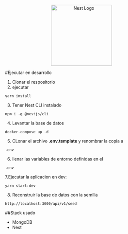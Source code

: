 <p align="center">
  <a href="http://nestjs.com/" target="blank"><img src="https://nestjs.com/img/logo-small.svg" width="200" alt="Nest Logo" /></a>
</p>

#Ejecutar en desarrollo
1. Clonar el respositorio
2. ejecutar
```
yarn install
```
3. Tener Nest CLI instalado
```
npm i -g @nestjs/cli
```
4. Levantar la base de datos
```
docker-compose up -d
```

5. CLonar el archivo __.env.template__ y renombrar la copia a 
```
.env
```
6. llenar las variables de entorno definidas en el 
```
.env
```
7.Ejecutar la aplicacion en dev:
```
yarn start:dev
```
8. Reconstruir la base de datos con la semilla
```
http://localhost:3000/api/v1/seed
```
##Stack usado
 * MongoDB
 * Nest